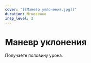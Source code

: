 ```yaml
---
cover: "[[Маневр уклонения.jpg]]"
duration: Мгновенно
insp_level: 2
---
```

# Маневр уклонения

Получаете половину урона.
